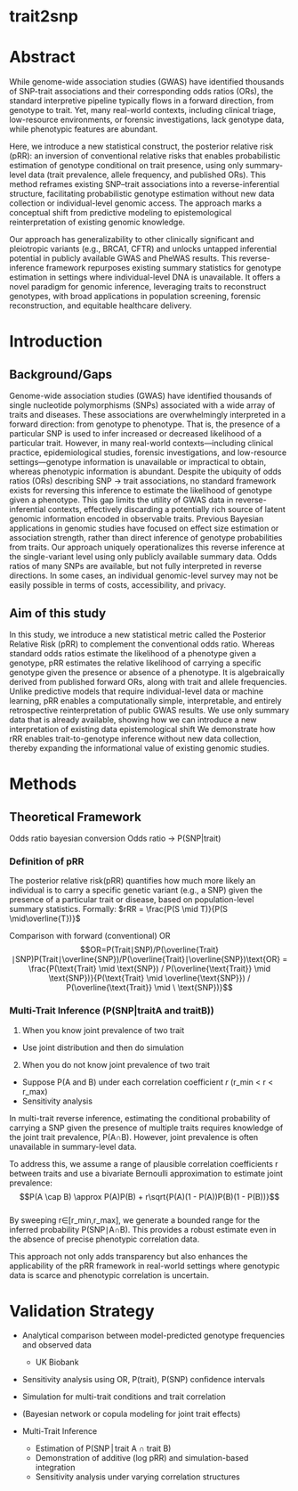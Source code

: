 # trait2snp
# Abstract
While genome-wide association studies (GWAS) have identified thousands of SNP-trait associations and their corresponding odds ratios (ORs), the standard interpretive pipeline typically flows in a forward direction, from genotype to trait. Yet, many real-world contexts, including clinical triage, low-resource environments, or forensic investigations, lack genotype data, while phenotypic features are abundant.

Here, we introduce a new statistical construct, the posterior relative risk (pRR): an inversion of conventional relative risks that enables probabilistic estimation of genotype conditional on trait presence, using only summary-level data (trait prevalence, allele frequency, and published ORs). This method reframes existing SNP–trait associations into a reverse-inferential structure, facilitating probabilistic genotype estimation without new data collection or individual-level genomic access. The approach marks a conceptual shift from predictive modeling to epistemological reinterpretation of existing genomic knowledge.

Our approach has generalizability to other clinically significant and pleiotropic variants (e.g., BRCA1, CFTR) and unlocks untapped inferential potential in publicly available GWAS and PheWAS results. This reverse-inference framework repurposes existing summary statistics for genotype estimation in settings where individual-level DNA is unavailable. It offers a novel paradigm for genomic inference, leveraging traits to reconstruct genotypes, with broad applications in population screening, forensic reconstruction, and equitable healthcare delivery.

# Introduction

## Background/Gaps
Genome-wide association studies (GWAS) have identified thousands of single nucleotide polymorphisms (SNPs) associated with a wide array of traits and diseases. These associations are overwhelmingly interpreted in a forward direction: from genotype to phenotype. That is, the presence of a particular SNP is used to infer increased or decreased likelihood of a particular trait. However, in many real-world contexts—including clinical practice, epidemiological studies, forensic investigations, and low-resource settings—genotype information is unavailable or impractical to obtain, whereas phenotypic information is abundant.
Despite the ubiquity of odds ratios (ORs) describing SNP → trait associations, no standard framework exists for reversing this inference to estimate the likelihood of genotype given a phenotype. This gap limits the utility of GWAS data in reverse-inferential contexts, effectively discarding a potentially rich source of latent genomic information encoded in observable traits.
Previous Bayesian applications in genomic studies have focused on effect size estimation or association strength, rather than direct inference of genotype probabilities from traits. Our approach uniquely operationalizes this reverse inference at the single-variant level using only publicly available summary data.
Odds ratios of many SNPs are available, but not fully interpreted in reverse directions.
In some cases, an individual genomic-level survey may not be easily possible in terms of costs, accessibility, and privacy.

## Aim of this study
In this study, we introduce a new statistical metric called the Posterior Relative Risk (pRR) to complement the conventional odds ratio. Whereas standard odds ratios estimate the likelihood of a phenotype given a genotype, pRR estimates the relative likelihood of carrying a specific genotype given the presence or absence of a phenotype.
It is algebraically derived from published forward ORs, along with trait and allele frequencies. Unlike predictive models that require individual-level data or machine learning, pRR enables a computationally simple, interpretable, and entirely retrospective reinterpretation of public GWAS results.
We use only summary data that is already available, showing how we can introduce a new interpretation of existing data epistemological shift
We demonstrate how rRR enables trait-to-genotype inference without new data collection, thereby expanding the informational value of existing genomic studies.

# Methods
## Theoretical Framework
Odds ratio bayesian conversion
  Odds ratio -> P(SNP|trait)

### Definition of pRR
The posterior relative risk(pRR) quantifies how much more likely an individual is to carry a specific genetic variant (e.g., a SNP) given the presence of a particular trait or disease, based on population-level summary statistics.
Formally:
$rRR = \frac{P(S \mid T)}{P(S \mid\overline{T})}$  

Comparison with forward (conventional) OR
$$OR=P(Trait∣SNP)/P(\overline{Trait}∣SNP)P(Trait∣\overline{SNP})/P(\overline{Trait}∣\overline{SNP})\text{OR} = \frac{P(\text{Trait} \mid \text{SNP}) / P(\overline{\text{Trait}} \mid \text{SNP})}{P(\text{Trait} \mid \overline{\text{SNP}}) / P(\overline{\text{Trait}} \mid \ \text{SNP})}$$

### Multi-Trait Inference (P(SNP|traitA and traitB))
1. When you know joint prevalence of two trait
- Use joint distribution and then do simulation
2. When you do not know joint prevalence of two trait
- Suppose P(A and B) under each correlation coefficient $r$ (r_min < r < r_max)
- Sensitivity analysis
  
In multi-trait reverse inference, estimating the conditional probability of carrying a SNP given the presence of multiple traits requires knowledge of the joint trait prevalence, P(A∩B). However, joint prevalence is often unavailable in summary-level data.

To address this, we assume a range of plausible correlation coefficients r between traits and use a bivariate Bernoulli approximation to estimate joint prevalence:  
$$P(A \cap B) \approx P(A)P(B) + r\sqrt{P(A)(1 - P(A))P(B)(1 - P(B))}$$  
By sweeping r∈[r_min,r_max], we generate a bounded range for the inferred probability P(SNP∣A∩B). This provides a robust estimate even in the absence of precise phenotypic correlation data.

This approach not only adds transparency but also enhances the applicability of the pRR framework in real-world settings where genotypic data is scarce and phenotypic correlation is uncertain.

# Validation Strategy

- Analytical comparison between model-predicted genotype frequencies and observed data
  - UK Biobank
- Sensitivity analysis using OR, P(trait), P(SNP) confidence intervals
- Simulation for multi-trait conditions and trait correlation
- (Bayesian network or copula modeling for joint trait effects)

- Multi-Trait Inference
  - Estimation of P(SNP | trait A ∩ trait B)
  - Demonstration of additive (log pRR) and simulation-based integration
  - Sensitivity analysis under varying correlation structures

